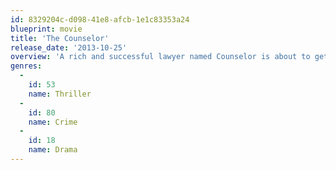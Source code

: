 ```yaml
---
id: 8329204c-d098-41e8-afcb-1e1c83353a24
blueprint: movie
title: 'The Counselor'
release_date: '2013-10-25'
overview: 'A rich and successful lawyer named Counselor is about to get married to his fiancée but soon meets up with the middle-man known as Westray who tells him his drug trafficking plan has taken a horrible twist and now he must protect himself and his soon bride-to-be lover as the truth of the drug business uncovers and targets become chosen.'
genres:
  -
    id: 53
    name: Thriller
  -
    id: 80
    name: Crime
  -
    id: 18
    name: Drama
---
```

